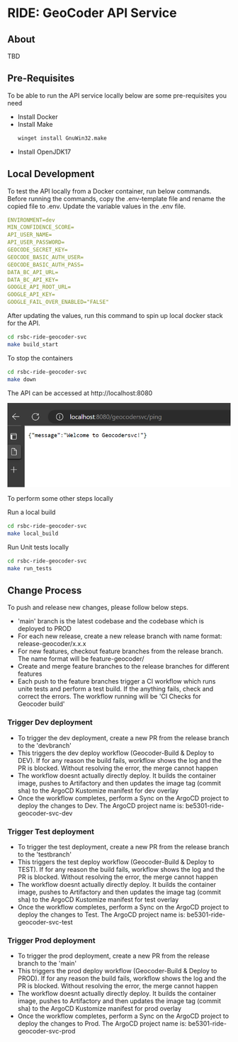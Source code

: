 
# RIDE: GeoCoder API Service  

## About    

TBD  


## Pre-Requisites  

To be able to run the API service locally below are some pre-requisites you need  
- Install Docker  
- Install Make  
    ```sh
    winget install GnuWin32.make  
    ```  
- Install OpenJDK17


## Local Development      

To test the API locally from a Docker container, run below commands. Before running the commands, copy the .env-template file and rename the copied file to .env. Update the variable values in the .env file.  

```yaml
ENVIRONMENT=dev
MIN_CONFIDENCE_SCORE=
API_USER_NAME=
API_USER_PASSWORD=
GEOCODE_SECRET_KEY=
GEOCODE_BASIC_AUTH_USER=
GEOCODE_BASIC_AUTH_PASS=
DATA_BC_API_URL=
DATA_BC_API_KEY=
GOOGLE_API_ROOT_URL=
GOOGLE_API_KEY=
GOOGLE_FAIL_OVER_ENABLED="FALSE"
```    

After updating the values, run this command to spin up local docker stack for the API.  

```sh
cd rsbc-ride-geocoder-svc  
make build_start
```    

To stop the containers
```sh
cd rsbc-ride-geocoder-svc  
make down
```   


The API can be accessed at http://localhost:8080  

![api_ping](images/api_ping.png)  


To perform some other steps locally  

Run a local build  
```sh
cd rsbc-ride-geocoder-svc  
make local_build
``` 

Run Unit tests locally  
```sh
cd rsbc-ride-geocoder-svc  
make run_tests
``` 





## Change Process  

To push and release new changes, please follow below steps.  

- 'main' branch is the latest codebase and the codebase which is deployed to PROD  
- For each new release, create a new release branch with name format: release-geocoder/x.x.x  
- For new features, checkout feature branches from the release branch. The name format will be feature-geocoder/<feature-name>  
- Create and merge feature branches to the release branches for different features  
- Each push to the feature branches trigger a CI workflow which runs unite tests and perform a test build. If the anything fails, check and correct the errors. The workflow running will be 'CI Checks for Geocoder build'  

### Trigger Dev deployment  

- To trigger the dev deployment, create a new PR from the release branch to the 'devbranch'  
- This triggers the dev deploy workflow (Geocoder-Build & Deploy to DEV). If for any reason the build fails, workflow shows the log and the PR is blocked. Without resolving the error, the merge cannot happen  
- The workflow doesnt actually directly deploy. It builds the container image, pushes to Artifactory and then updates the image tag (commit sha) to the ArgoCD Kustomize manifest for dev overlay  
- Once the workflow completes, perform a Sync on the ArgoCD project to deploy the changes to Dev. The ArgoCD project name is: be5301-ride-geocoder-svc-dev    


### Trigger Test deployment  

- To trigger the test deployment, create a new PR from the release branch to the 'testbranch'  
- This triggers the test deploy workflow (Geocoder-Build & Deploy to TEST). If for any reason the build fails, workflow shows the log and the PR is blocked. Without resolving the error, the merge cannot happen  
- The workflow doesnt actually directly deploy. It builds the container image, pushes to Artifactory and then updates the image tag (commit sha) to the ArgoCD Kustomize manifest for test overlay  
- Once the workflow completes, perform a Sync on the ArgoCD project to deploy the changes to Test. The ArgoCD project name is: be5301-ride-geocoder-svc-test  


### Trigger Prod deployment  

- To trigger the prod deployment, create a new PR from the release branch to the 'main'  
- This triggers the prod deploy workflow (Geocoder-Build & Deploy to PROD). If for any reason the build fails, workflow shows the log and the PR is blocked. Without resolving the error, the merge cannot happen  
- The workflow doesnt actually directly deploy. It builds the container image, pushes to Artifactory and then updates the image tag (commit sha) to the ArgoCD Kustomize manifest for prod overlay  
- Once the workflow completes, perform a Sync on the ArgoCD project to deploy the changes to Prod. The ArgoCD project name is: be5301-ride-geocoder-svc-prod    
